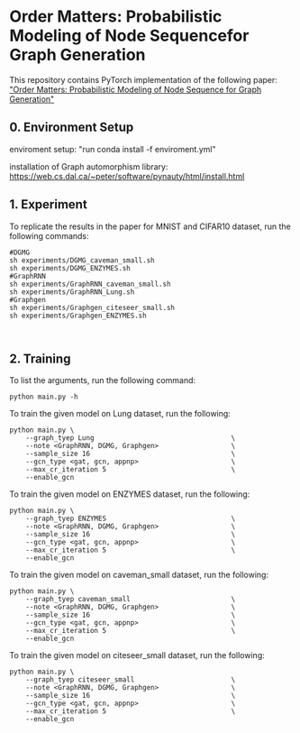 # Order Matters: Probabilistic Modeling of Node Sequencefor Graph Generation


This repository contains PyTorch implementation of the following paper: ["Order Matters: Probabilistic Modeling of Node Sequence for Graph Generation"](https://arxiv.org/abs/2106.06189)

## 0. Environment Setup
enviroment setup: "run conda install -f enviroment.yml"

installation of Graph automorphism library: https://web.cs.dal.ca/~peter/software/pynauty/html/install.html

## 1. Experiment
To replicate the results in the paper for MNIST and CIFAR10  dataset, run the following commands:

``` shell
#DGMG
sh experiments/DGMG_caveman_small.sh
sh experiments/DGMG_ENZYMES.sh
#GraphRNN
sh experiments/GraphRNN_caveman_small.sh
sh experiments/GraphRNN_Lung.sh
#Graphgen
sh experiments/Graphgen_citeseer_small.sh
sh experiments/Graphgen_ENZYMES.sh



```

## 2. Training
To list the arguments, run the following command:
```
python main.py -h
```

To train the given model on Lung dataset, run the following:

``` 
python main.py \
    --graph_tyep Lung                                  \
    --note <GraphRNN, DGMG, Graphgen>                  \
    --sample_size 16                                   \
    --gcn_type <gat, gcn, appnp>                       \
    --max_cr_iteration 5                               \
    --enable_gcn     
```    
   
   
   
         


To train the given model on ENZYMES dataset, run the following:

``` 
python main.py \
    --graph_tyep ENZYMES                               \
    --note <GraphRNN, DGMG, Graphgen>                  \
    --sample_size 16                                   \
    --gcn_type <gat, gcn, appnp>                       \
    --max_cr_iteration 5                               \
    --enable_gcn     
```    

To train the given model on caveman_small dataset, run the following:

``` 
python main.py \
    --graph_tyep caveman_small                         \
    --note <GraphRNN, DGMG, Graphgen>                  \
    --sample_size 16                                   \
    --gcn_type <gat, gcn, appnp>                       \
    --max_cr_iteration 5                               \
    --enable_gcn     
```    

To train the given model on citeseer_small dataset, run the following:

``` 
python main.py \
    --graph_tyep citeseer_small                        \
    --note <GraphRNN, DGMG, Graphgen>                  \
    --sample_size 16                                   \
    --gcn_type <gat, gcn, appnp>                       \
    --max_cr_iteration 5                               \
    --enable_gcn     
```    


